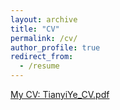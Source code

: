 ```yaml
---
layout: archive
title: "CV"
permalink: /cv/
author_profile: true
redirect_from:
  - /resume
---
```


[My CV: TianyiYe_CV.pdf](https://tianyiye98.github.io/page/files/TianyiYe_CV.pdf)
